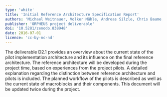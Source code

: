 ```yaml
---
type: 'white'
title: 'Initial Reference Architecture Specification Report'
authors: 'Michael Weitnauer, Volker Mühle, Andreas Silzle, Chris Baume, Jean-Yves Aubie, Olivier Warusfel and Niels Bogaards'
publisher: 'ORPHEUS project deliverable'
doi: '10.5281/zenodo.838948'
date: 2016-07-01
licence: 'cc-by-nc-nd'
---
```

The deliverable D2.1 provides an overview about the current state of the pilot implementation architecture and its
influence on the final reference architecture. The reference architecture will be developed during the project time,
based on experiences from the project pilots. A detailed explanation regarding the distinction between reference
architecture and pilots is included. The planned workflow of the pilots is described as well as the current state of
macroblocks and their components. This document will be updated twice during the project.
